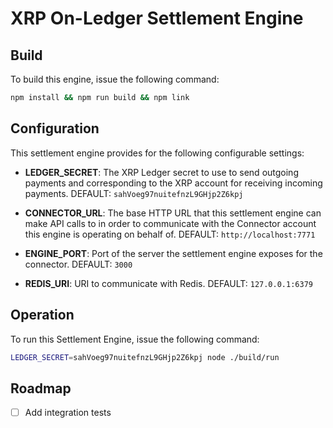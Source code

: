 # XRP On-Ledger Settlement Engine

## Build

To build this engine, issue the following command:

```bash
npm install && npm run build && npm link
```

## Configuration

This settlement engine provides for the following configurable settings:

- **LEDGER_SECRET**: The XRP Ledger secret to use to send outgoing payments and corresponding to the XRP account for receiving incoming payments. DEFAULT: `sahVoeg97nuitefnzL9GHjp2Z6kpj`

- **CONNECTOR_URL**: The base HTTP URL that this settlement engine can make API calls to in order to communicate with the Connector account this engine is operating on behalf of. DEFAULT: `http://localhost:7771`

- **ENGINE_PORT**: Port of the server the settlement engine exposes for the connector. DEFAULT: `3000`

- **REDIS_URI**: URI to communicate with Redis. DEFAULT: `127.0.0.1:6379`

## Operation

To run this Settlement Engine, issue the following command:

```bash
LEDGER_SECRET=sahVoeg97nuitefnzL9GHjp2Z6kpj node ./build/run
```

## Roadmap

- [ ] Add integration tests
